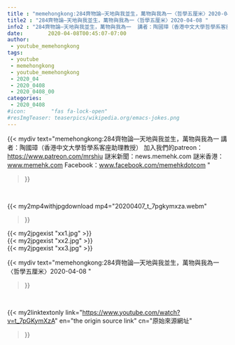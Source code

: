 ```yaml
---
title : "memehongkong:284齊物論—天地與我並生，萬物與我為一〈哲學五厘米〉2020-04-08 "
title2 : "284齊物論—天地與我並生，萬物與我為一〈哲學五厘米〉2020-04-08 "
info2 : "284齊物論—天地與我並生，萬物與我為一  講者：陶國璋（香港中文大學哲學系客座助理教授）  加入我們的patreon：https://www.patreon.com/mrshiu 謎米新聞：news.memehk.com 謎米香港： www.memehk.com Facebook：www.facebook.com/memehkdotcom "
date:        2020-04-08T00:45:07-07:00
author:
 - youtube_memehongkong
tags:
 - youtube
 - memehongkong
 - youtube_memehongkong
 - 2020_04
 - 2020_0408
 - 2020_0408_00
categories:
 - 2020_0408
#icon:        "fas fa-lock-open"
#resImgTeaser: teaserpics/wikipedia.org/emacs-jokes.png
---
```


{{< mydiv text="memehongkong:284齊物論—天地與我並生，萬物與我為一  講者：陶國璋（香港中文大學哲學系客座助理教授）  加入我們的patreon：https://www.patreon.com/mrshiu 謎米新聞：news.memehk.com 謎米香港： www.memehk.com Facebook：www.facebook.com/memehkdotcom "
>}}
<br>


{{< my2mp4withjpgdownload mp4="20200407_t_7pgkymxza.webm"
>}}

{{< my2jpgexist "xx1.jpg" >}}<br>
{{< my2jpgexist "xx2.jpg" >}}<br>
{{< my2jpgexist "xx3.jpg" >}}<br>



{{< mydiv text="memehongkong:284齊物論—天地與我並生，萬物與我為一〈哲學五厘米〉2020-04-08 "
>}}
<br>

{{< my2linktextonly link="https://www.youtube.com/watch?v=t_7pGKymXzA"
en="the origin source link" cn="原始來源網址"
>}}


<br>

